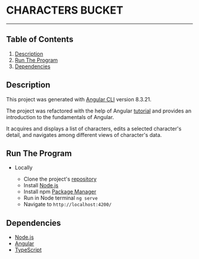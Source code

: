 # CHARACTERS BUCKET
***


## Table of Contents

1. [Description](#description)
2. [Run The Program](#run-the-program)
3. [Dependencies](#dependencies)


## Description

This project was generated with [Angular CLI](https://github.com/angular/angular-cli) version 8.3.21.

The project was refactored with the help of Angular [tutorial](https://angular.io/tutorial) and provides an introduction to the fundamentals of Angular.

It acquires and displays a list of characters, edits a selected character's detail, and navigates among different views of character's data.


## Run The Program

+ Locally

  + Clone the project's [repository](https://github.com/ValerMuresan/2020-Characters-Bucket.git)
  + Install [Node.js](https://nodejs.org/en/)
  + Install npm [Package Manager](https://www.npmjs.com/package/npm)
  + Run in Node terminal `ng serve`
  + Navigate to `http://localhost:4200/`


## Dependencies

- [Node.js](https://nodejs.org/en/)
- [Angular](https://angular.io/)
- [TypeScript](https://www.typescriptlang.org/)
